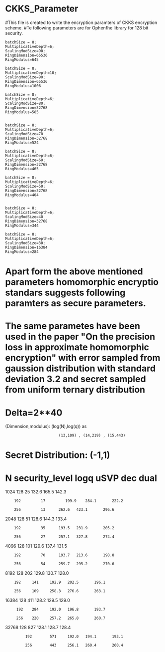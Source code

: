 # CKKS_Parameter
#This file is created to write the encryption paramters of CKKS encryption scheme.
#Te following parameters are for Ophenfhe library for 128 bit security.

    batchSize = 8;
    MultiplicativeDepth=6;
    ScalingModSize=90;
    RingDimension=65536
    RingModulus=645

    batchSize = 8;
    MultiplicativeDepth=10;
    ScalingModSize=90;
    RingDimension=65536
    RingModulus=1006
    
    batchSize = 8;
    MultiplicativeDepth=6;
    ScalingModSize=80;
    RingDimension=32768
    RingModulus=585
    
    
    batchSize = 8;
    MultiplicativeDepth=6;
    ScalingModSize=70
    RingDimension=32768
    RingModulus=524
    
    batchSize = 8;
    MultiplicativeDepth=6;
    ScalingModSize=60;
    RingDimension=32768
    RingModulus=465
    
    batchSize = 8;
    MultiplicativeDepth=6;
    ScalingModSize=50;
    RingDimension=32768
    RingModulus=404
    
    
    batchSize = 8;
    MultiplicativeDepth=6;
    ScalingModSize=40
    RingDimension=32768
    RingModulus=344
    
    batchSize = 8;
    MultiplicativeDepth=6;
    ScalingModSize=30;
    RingDimension=16384
    RingModulus=284
    
# Apart form the above mentioned parameters homomorphic encryptio standars suggests following paramters as secure parameters.
# The same parametes have been used in the paper "On the precision loss in approximate homomorphic encryption" with error sampled from gaussion distribution with standard deviation 3.2 and secret sampled from uniform ternary distribution 
# Delta=2**40
  (Dimension,modulus): (log(N),log(q)) as

                            (13,109) , (14,219) , (15,443)
			    
			    
                            
# Secret Distribution: (-1,1)

#                        N 	security_level	logq	    uSVP	  dec	    	dual

1024	    128         25         132.6	165.5		142.3
			            
	    192	        17     	   199.9	284.1		222.2
			            
	    256	        13	    262.6	423.1		296.6
		        
2048	    128	        51	    128.6	144.3		133.4
			
	    192	        35	    193.5	231.9		205.2
			            
	    256	        27	    257.1	327.8		274.4
		        
4096	    128	        101 	    129.6	137.4		131.5
			            
	    192	        70	    193.7	213.6		198.8
			            
	    256	        54	    259.7	295.2		270.6
		        
8192	    128	        202	    129.8	130.7		128.0
			
	    192		141	    192.9	202.5		196.1
				     
	    256		109	    258.3	276.6		263.1
				     
16384	    128	        411	    128.2	129.5		129.0
			             
	     192	284	    192.0	196.8		193.7
				     
	     256	220	    257.2	265.8		260.7
				     
32768	     128	827	    128.1	128.7		128.4
			
             192        571	    192.0	194.1		193.1
				     
             256        443	    256.1	260.4		260.4
